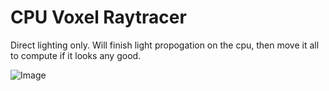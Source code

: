 # CPU Voxel Raytracer
Direct lighting only. Will finish light propogation on the cpu, then move it all to compute if it looks any good.

![Image](https://www.principiaprogrammatica.com/dump/Voxel.jpg)
